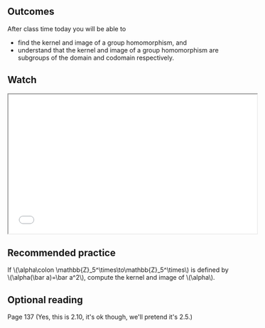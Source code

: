 ## Outcomes
After class time today you will be able to

* find the kernel and image of a group homomorphism, and
* understand that the kernel and image of a group homomorphism are subgroups of the domain and codomain respectively.

## Watch
<iframe src="//www.youtube.com/embed/TngePpJ_x-I" width="560" height="314" allowfullscreen="allowfullscreen" data-mce-fragment="1"></iframe>

## Recommended practice
If \\(\alpha\colon \mathbb{Z}_5^\times\to\mathbb{Z}_5^\times\\) is defined by \\(\alpha(\bar a)=\bar a^2\\), compute the kernel and image of \\(\alpha\\).

## Optional reading
Page 137 (Yes, this is 2.10, it's ok though, we'll pretend it's 2.5.)
